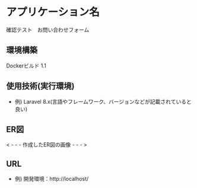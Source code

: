 # アプリケーション名
確認テスト　お問い合わせフォーム

## 環境構築
Dockerビルド
1.1

## 使用技術(実行環境)
- 例) Laravel 8.x(言語やフレームワーク、バージョンなどが記載されていると良い)

## ER図
< - - - 作成したER図の画像 - - - >

## URL
- 例) 開発環境：http://localhost/
